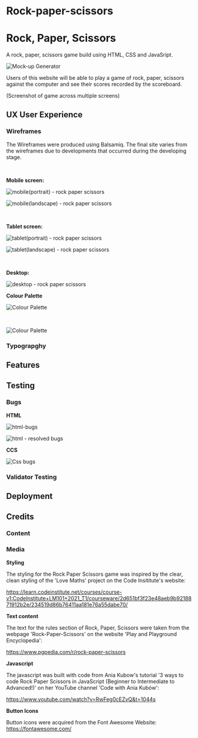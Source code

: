 # Rock-paper-scissors
<h1>Rock, Paper, Scissors</h1>
A rock, paper, scissors game build using HTML, CSS and JavaSript. 

![Mock-up Generator](https://user-images.githubusercontent.com/109537725/197870392-a5f362e5-2ec7-45cc-9309-caecdd59547a.png)



Users of this website will be able to play a game of rock, paper, scissors against the computer and see their scores recorded by the scoreboard. 

(Screenshot of game across multiple screens)

<h2>UX User Experience</h2>

<h3>Wireframes</h3>
<p>The Wireframes were produced using Balsamiq. The final site varies from the wireframes due to developments that occurred during the developing stage.</p>
<br>
<p><b>Mobile screen:</b></p>

![mobile(portrait) - rock paper scissors ](https://user-images.githubusercontent.com/109537725/197852365-ebbcaca1-3faf-42c5-9b54-2a70d317abed.png)

![mobile(landscape) - rock paper scissors](https://user-images.githubusercontent.com/109537725/197849444-32fc0510-8567-46f1-9753-678146a84d4d.png)

<br>
<p><b>Tablet screen:</b></p>

![tablet(portrait) - rock paper scissors](https://user-images.githubusercontent.com/109537725/197852972-1a372dc2-ec61-48a2-9c79-bb9c2b3825e3.png)

![tablet(landscape) - rock paper scissors ](https://user-images.githubusercontent.com/109537725/197850680-cb1312e1-de85-440e-96cc-f0684e2a7fb9.png)

<br>
<p><b>Desktop:</b></p>

![desktop - rock paper scissors](https://user-images.githubusercontent.com/109537725/197845013-e7694ac9-0b4b-42a5-ba5c-e38405ee274d.png)

<p><b>Colour Palette</b><p>
 
 ![Colour Palette ](https://user-images.githubusercontent.com/109537725/197857263-70bb882b-15c5-4d36-b06e-042ec6dd0b6f.png)
 
 <br>
 
 ![Colour Palette](https://user-images.githubusercontent.com/109537725/197855586-10e94f7f-fc9c-4155-b844-262804039e11.png)
 
<h3>Typograpghy</h3>

<h2>Features</h2>

<h2>Testing</h2>

<h3>Bugs</h3>

<b>HTML</b>

![html-bugs](https://user-images.githubusercontent.com/109537725/198034351-c38de4b2-9b78-4724-97f2-db050973ac45.png)
<br>

![html - resolved bugs](https://user-images.githubusercontent.com/109537725/198034837-dab627aa-0d51-4d3d-b1bc-2b5273944903.png)
<br>

<b>CCS</b>

![Css bugs](https://user-images.githubusercontent.com/109537725/198035765-50a2fc35-f7ba-433d-a48f-b19ca0c98d6d.png)
<br>





<h3>Validator Testing</h3>

<h2>Deployment</h2>

<h2>Credits</h2>

<h3>Content</h3>



<h3>Media</h3>

<b>Styling</b>

The styling for the Rock Paper Scissors game was inspired by the clear, clean styling of the 'Love Maths' project on the Code Insititute's website: 

https://learn.codeinstitute.net/courses/course-v1:CodeInstitute+LM101+2021_T1/courseware/2d651bf3f23e48aeb9b9218871912b2e/234519d86b76411aa181e76a55dabe70/


<b>Text content</b>

The text for the rules section of Rock, Paper, Scissors were taken from the webpage 'Rock-Paper-Scissors' on the website 'Play and Playground Encyclopedia': 

https://www.pgpedia.com/r/rock-paper-scissors

<b>Javascript</b>

The javascript was built with code from Ania Kubow's tutorial '3 ways to code Rock Paper Scissors in JavaScript (Beginner to Intermediate to Advanced!)' on her YouTube channel 'Code with Ania Kubów':

https://www.youtube.com/watch?v=RwFeg0cEZvQ&t=1044s


<b>Button Icons</b>

Button icons were acquired from the Font Awesome Website: https://fontawesome.com/

